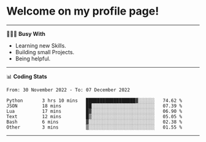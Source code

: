 # Welcome on my profile page!
<!-- print(("dralla"[::-1]+"s").capitalize()) -->

---
👨🏻‍💻 **Busy With**
* Learning new Skills.
* Building small Projects.
* Being helpful.

---
📊 **Coding Stats**
<!--START_SECTION:waka-->

```text
From: 30 November 2022 - To: 07 December 2022

Python       3 hrs 10 mins   ██████████████████▓░░░░░░   74.62 %
JSON         18 mins         ██░░░░░░░░░░░░░░░░░░░░░░░   07.39 %
Lua          17 mins         █▓░░░░░░░░░░░░░░░░░░░░░░░   06.90 %
Text         12 mins         █▒░░░░░░░░░░░░░░░░░░░░░░░   05.05 %
Bash         6 mins          ▓░░░░░░░░░░░░░░░░░░░░░░░░   02.38 %
Other        3 mins          ▒░░░░░░░░░░░░░░░░░░░░░░░░   01.55 %
```

<!--END_SECTION:waka-->
---
